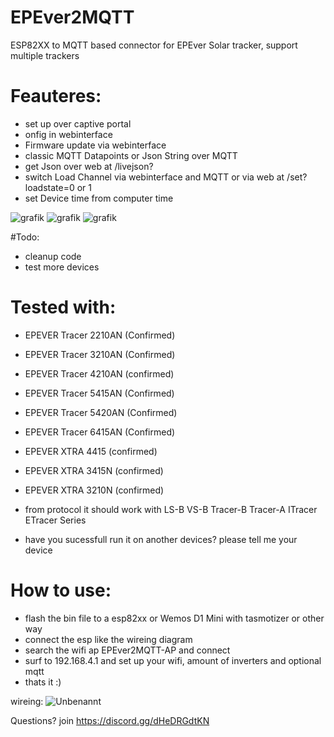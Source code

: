 # EPEver2MQTT
ESP82XX to MQTT based connector for EPEver Solar tracker, support multiple trackers

# Feauteres:
- set up over captive portal
- onfig in webinterface
- Firmware update via webinterface
- classic MQTT Datapoints or Json String over MQTT
- get Json over web at /livejson?
- switch Load Channel via webinterface and MQTT or via web at /set?loadstate=0 or 1
- set Device time from computer time

![grafik](https://user-images.githubusercontent.com/44615614/230722020-9ee2ef7e-0f98-4094-83f2-994f6211ecad.png)
![grafik](https://user-images.githubusercontent.com/44615614/230722025-69865c5b-da78-4ed5-897f-6f1b389e878c.png)
![grafik](https://user-images.githubusercontent.com/44615614/230722029-4481645d-6a2b-47da-9472-c2f1f49fc21e.png)



#Todo:
- cleanup code
- test more devices

# Tested with:
- EPEVER Tracer 2210AN (Confirmed)
- EPEVER Tracer 3210AN (Confirmed)
- EPEVER Tracer 4210AN (confirmed)
- EPEVER Tracer 5415AN (Confirmed)
- EPEVER Tracer 5420AN (Confirmed)
- EPEVER Tracer 6415AN (Confirmed)
- EPEVER XTRA 4415 (confirmed)
- EPEVER XTRA 3415N (confirmed)
- EPEVER XTRA 3210N (confirmed)

- from protocol it should work with LS-B VS-B Tracer-B Tracer-A ITracer ETracer Series
- have you sucessfull run it on another devices? please tell me your device

# How to use:
- flash the bin file to a esp82xx or Wemos D1 Mini with tasmotizer or other way
- connect the esp like the wireing diagram
- search the wifi ap EPEver2MQTT-AP and connect
- surf to 192.168.4.1 and set up your wifi, amount of inverters and optional mqtt
- thats it :)

wireing:
![Unbenannt](https://user-images.githubusercontent.com/44615614/185478302-9db8c1b2-35e8-49b4-a228-8019b8f7f845.png)



Questions? join https://discord.gg/dHeDRGdtKN

